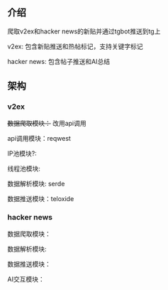 ## 介绍
爬取v2ex和hacker news的新贴并通过tgbot推送到tg上

v2ex: 包含新贴推送和热帖标记，支持关键字标记

hacker news: 包含帖子推送和AI总结

## 架构

### v2ex

~~数据爬取模块：~~ 改用api调用

api调用模块：reqwest

IP池模块?:

线程池模块:

数据解析模块: serde

数据推送模块：teloxide


### hacker news

数据爬取模块：

数据解析模块: 

数据推送模块：

AI交互模块：
